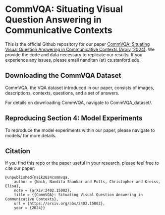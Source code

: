 # CommVQA: Situating Visual Question Answering in Communicative Contexts

This is the official Github repository for our paper [CommVQA: Situating Visual Question Answering in Communicative Contexts (Arxiv, 2024)](https://arxiv.org/abs/2402.15002). We provide the code and data necessary to replicate our results. If you experience any issues, please email nanditan (at) cs.stanford.edu.

## Downloading the CommVQA Dataset
CommVQA, the VQA dataset introduced in our paper, consists of images, descriptions, contexts, questions, and a set of answers.

For details on downloading CommVQA, navigate to CommVQA_dataset/.

## Reproducing Section 4: Model Experiments
To reproduce the model experiments within our paper, please navigate to models/ for more details.

## Citation
If you find this repo or the paper useful in your research, please feel free to cite our paper:
```
@unpublished{naik2024commvqa,
	author = {Naik, Nandita Shankar and Potts, Christopher and Kreiss, Elisa},
	note = {arXiv:2402.15002},
	title = {{CommVQA}: Situating Visual Question Answering in Communicative Contexts},
	url = {https://arxiv.org/abs/2402.15002},
	year = {2024}}
```
